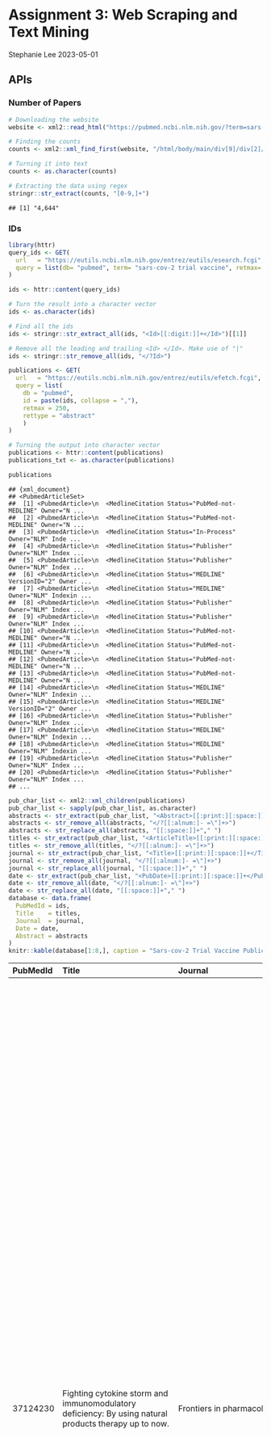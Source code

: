 Assignment 3: Web Scraping and Text Mining
================
Stephanie Lee
2023-05-01

## APIs

### Number of Papers

``` r
# Downloading the website
website <- xml2::read_html("https://pubmed.ncbi.nlm.nih.gov/?term=sars-cov-2+trial+vaccine")

# Finding the counts
counts <- xml2::xml_find_first(website, "/html/body/main/div[9]/div[2]/div[2]/div[1]")

# Turning it into text
counts <- as.character(counts)

# Extracting the data using regex
stringr::str_extract(counts, "[0-9,]+")
```

    ## [1] "4,644"

### IDs

``` r
library(httr)
query_ids <- GET(
  url   = "https://eutils.ncbi.nlm.nih.gov/entrez/eutils/esearch.fcgi",
  query = list(db= "pubmed", term= "sars-cov-2 trial vaccine", retmax= 250)
)

ids <- httr::content(query_ids)
```

``` r
# Turn the result into a character vector
ids <- as.character(ids)

# Find all the ids 
ids <- stringr::str_extract_all(ids, "<Id>[[:digit:]]+</Id>")[[1]]

# Remove all the leading and trailing <Id> </Id>. Make use of "|"
ids <- stringr::str_remove_all(ids, "</?Id>")

publications <- GET(
  url   = "https://eutils.ncbi.nlm.nih.gov/entrez/eutils/efetch.fcgi",
  query = list(
    db = "pubmed",
    id = paste(ids, collapse = ","),
    retmax = 250,
    rettype = "abstract"
    )
)

# Turning the output into character vector
publications <- httr::content(publications)
publications_txt <- as.character(publications)

publications
```

    ## {xml_document}
    ## <PubmedArticleSet>
    ##  [1] <PubmedArticle>\n  <MedlineCitation Status="PubMed-not-MEDLINE" Owner="N ...
    ##  [2] <PubmedArticle>\n  <MedlineCitation Status="PubMed-not-MEDLINE" Owner="N ...
    ##  [3] <PubmedArticle>\n  <MedlineCitation Status="In-Process" Owner="NLM" Inde ...
    ##  [4] <PubmedArticle>\n  <MedlineCitation Status="Publisher" Owner="NLM" Index ...
    ##  [5] <PubmedArticle>\n  <MedlineCitation Status="Publisher" Owner="NLM" Index ...
    ##  [6] <PubmedArticle>\n  <MedlineCitation Status="MEDLINE" VersionID="2" Owner ...
    ##  [7] <PubmedArticle>\n  <MedlineCitation Status="MEDLINE" Owner="NLM" Indexin ...
    ##  [8] <PubmedArticle>\n  <MedlineCitation Status="Publisher" Owner="NLM" Index ...
    ##  [9] <PubmedArticle>\n  <MedlineCitation Status="Publisher" Owner="NLM" Index ...
    ## [10] <PubmedArticle>\n  <MedlineCitation Status="PubMed-not-MEDLINE" Owner="N ...
    ## [11] <PubmedArticle>\n  <MedlineCitation Status="PubMed-not-MEDLINE" Owner="N ...
    ## [12] <PubmedArticle>\n  <MedlineCitation Status="PubMed-not-MEDLINE" Owner="N ...
    ## [13] <PubmedArticle>\n  <MedlineCitation Status="PubMed-not-MEDLINE" Owner="N ...
    ## [14] <PubmedArticle>\n  <MedlineCitation Status="MEDLINE" Owner="NLM" Indexin ...
    ## [15] <PubmedArticle>\n  <MedlineCitation Status="MEDLINE" VersionID="2" Owner ...
    ## [16] <PubmedArticle>\n  <MedlineCitation Status="Publisher" Owner="NLM" Index ...
    ## [17] <PubmedArticle>\n  <MedlineCitation Status="MEDLINE" Owner="NLM" Indexin ...
    ## [18] <PubmedArticle>\n  <MedlineCitation Status="MEDLINE" Owner="NLM" Indexin ...
    ## [19] <PubmedArticle>\n  <MedlineCitation Status="Publisher" Owner="NLM" Index ...
    ## [20] <PubmedArticle>\n  <MedlineCitation Status="Publisher" Owner="NLM" Index ...
    ## ...

``` r
pub_char_list <- xml2::xml_children(publications)
pub_char_list <- sapply(pub_char_list, as.character)
abstracts <- str_extract(pub_char_list, "<Abstract>[[:print:][:space:]]+</Abstract>")
abstracts <- str_remove_all(abstracts, "</?[[:alnum:]- =\"]+>") 
abstracts <- str_replace_all(abstracts, "[[:space:]]+"," ")
titles <- str_extract(pub_char_list, "<ArticleTitle>[[:print:][:space:]]+</ArticleTitle>")
titles <- str_remove_all(titles, "</?[[:alnum:]- =\"]+>")
journal <- str_extract(pub_char_list, "<Title>[[:print:][:space:]]+</Title>")
journal <- str_remove_all(journal, "</?[[:alnum:]- =\"]+>")
journal <- str_replace_all(journal, "[[:space:]]+"," ")
date <- str_extract(pub_char_list, "<PubDate>[[:print:][:space:]]+</PubDate>")
date <- str_remove_all(date, "</?[[:alnum:]- =\"]+>")
date <- str_replace_all(date, "[[:space:]]+"," ")
database <- data.frame(
  PubMedId = ids,
  Title    = titles,
  Journal  = journal, 
  Date = date,
  Abstract = abstracts 
)
knitr::kable(database[1:8,], caption = "Sars-cov-2 Trial Vaccine Publications")
```

| PubMedId | Title                                                                                                                                                                                                    | Journal                                                                                                                                                                                                                                                                                                                                                                                                                                                                                                                                                                                                                                                                                                                                                                                                                                                                                                                                                                                                                                                                                                                                                                                                                                                                                                                                                                                                                                                                                                                                                                                                                                                                                                                                                                                                                                                                                                                                                                                                                                                                                                                                                                                                                                                                                                                                                                                                                                                                                                                                                                                                                                                                                                                                                                                                                                                                                                                                                                                                                                                                                                                                                                                                                                                                                                                                                                                                                                                                                                                                                                                                                                                                                                                                                                                                                                                                                                                                                                                                                                                                                                                                                                                                                                                                                                                                                                                                                                                                                                                                                                                                                                                                                                                      | Date        | Abstract                                                                                                                                                                                                                                                                                                                                                                                                                                                                                                                                                                                                                                                                                                                                                                                                                                                                                                                                                                                                                                                                                                                                                                                                                                                                                                                                                                                                                                                                                                                                                                                                                                                                                                                                                                                                                                                                                                                                                                                                                                                                                                                                                                                                                                                                                                                                                                                                                                                                                                                                                                                                                                                                                                                                                                                                                                                                                                                                                                                                                                                                                                                                                                                                                                                                                                                                                                                                                                                                                                                                                                                                                                                                |
|:---------|:---------------------------------------------------------------------------------------------------------------------------------------------------------------------------------------------------------|:-----------------------------------------------------------------------------------------------------------------------------------------------------------------------------------------------------------------------------------------------------------------------------------------------------------------------------------------------------------------------------------------------------------------------------------------------------------------------------------------------------------------------------------------------------------------------------------------------------------------------------------------------------------------------------------------------------------------------------------------------------------------------------------------------------------------------------------------------------------------------------------------------------------------------------------------------------------------------------------------------------------------------------------------------------------------------------------------------------------------------------------------------------------------------------------------------------------------------------------------------------------------------------------------------------------------------------------------------------------------------------------------------------------------------------------------------------------------------------------------------------------------------------------------------------------------------------------------------------------------------------------------------------------------------------------------------------------------------------------------------------------------------------------------------------------------------------------------------------------------------------------------------------------------------------------------------------------------------------------------------------------------------------------------------------------------------------------------------------------------------------------------------------------------------------------------------------------------------------------------------------------------------------------------------------------------------------------------------------------------------------------------------------------------------------------------------------------------------------------------------------------------------------------------------------------------------------------------------------------------------------------------------------------------------------------------------------------------------------------------------------------------------------------------------------------------------------------------------------------------------------------------------------------------------------------------------------------------------------------------------------------------------------------------------------------------------------------------------------------------------------------------------------------------------------------------------------------------------------------------------------------------------------------------------------------------------------------------------------------------------------------------------------------------------------------------------------------------------------------------------------------------------------------------------------------------------------------------------------------------------------------------------------------------------------------------------------------------------------------------------------------------------------------------------------------------------------------------------------------------------------------------------------------------------------------------------------------------------------------------------------------------------------------------------------------------------------------------------------------------------------------------------------------------------------------------------------------------------------------------------------------------------------------------------------------------------------------------------------------------------------------------------------------------------------------------------------------------------------------------------------------------------------------------------------------------------------------------------------------------------------------------------------------------------------------------------------------------------------|:------------|:------------------------------------------------------------------------------------------------------------------------------------------------------------------------------------------------------------------------------------------------------------------------------------------------------------------------------------------------------------------------------------------------------------------------------------------------------------------------------------------------------------------------------------------------------------------------------------------------------------------------------------------------------------------------------------------------------------------------------------------------------------------------------------------------------------------------------------------------------------------------------------------------------------------------------------------------------------------------------------------------------------------------------------------------------------------------------------------------------------------------------------------------------------------------------------------------------------------------------------------------------------------------------------------------------------------------------------------------------------------------------------------------------------------------------------------------------------------------------------------------------------------------------------------------------------------------------------------------------------------------------------------------------------------------------------------------------------------------------------------------------------------------------------------------------------------------------------------------------------------------------------------------------------------------------------------------------------------------------------------------------------------------------------------------------------------------------------------------------------------------------------------------------------------------------------------------------------------------------------------------------------------------------------------------------------------------------------------------------------------------------------------------------------------------------------------------------------------------------------------------------------------------------------------------------------------------------------------------------------------------------------------------------------------------------------------------------------------------------------------------------------------------------------------------------------------------------------------------------------------------------------------------------------------------------------------------------------------------------------------------------------------------------------------------------------------------------------------------------------------------------------------------------------------------------------------------------------------------------------------------------------------------------------------------------------------------------------------------------------------------------------------------------------------------------------------------------------------------------------------------------------------------------------------------------------------------------------------------------------------------------------------------------------------------|
| 37124230 | Fighting cytokine storm and immunomodulatory deficiency: By using natural products therapy up to now.                                                                                                    | Frontiers in pharmacology                                                                                                                                                                                                                                                                                                                                                                                                                                                                                                                                                                                                                                                                                                                                                                                                                                                                                                                                                                                                                                                                                                                                                                                                                                                                                                                                                                                                                                                                                                                                                                                                                                                                                                                                                                                                                                                                                                                                                                                                                                                                                                                                                                                                                                                                                                                                                                                                                                                                                                                                                                                                                                                                                                                                                                                                                                                                                                                                                                                                                                                                                                                                                                                                                                                                                                                                                                                                                                                                                                                                                                                                                                                                                                                                                                                                                                                                                                                                                                                                                                                                                                                                                                                                                                                                                                                                                                                                                                                                                                                                                                                                                                                                                                    | 2023        | A novel coronavirus strain (COVID-19) caused severe illness and mortality worldwide from 31 December 2019 to 21 March 2023. As of this writing, 761,071,826 million cases have been diagnosed worldwide, with 6,879,677 million deaths accorded by WHO organization and has spread to 228 countries. The number of deaths is closely connected to the growth of innate immune cells in the lungs, mainly macrophages, which generate inflammatory cytokines (especially IL-6 and IL-1β) that induce “cytokine storm syndrome” (CSS), multi-organ failure, and death. We focus on promising natural products and their biologically active chemical constituents as potential phytopharmaceuticals that target virus-induced pro-inflammatory cytokines. Successful therapy for this condition is currently rare, and the introduction of an effective vaccine might take months. Blocking viral entrance and replication and regulating humoral and cellular immunity in the uninfected population are the most often employed treatment approaches for viral infections. Unfortunately, no presently FDA-approved medicine can prevent or reduce SARS-CoV-2 access and reproduction. Until now, the most important element in disease severity has been the host’s immune response activation or suppression. Several medicines have been adapted for COVID-19 patients, including arbidol, favipiravir, ribavirin, lopinavir, ritonavir, hydroxychloroquine, chloroquine, dexamethasone, and anti-inflammatory pharmaceutical drugs, such as tocilizumab, glucocorticoids, anakinra (IL-1β cytokine inhibition), and siltuximab (IL-6 cytokine inhibition). However, these synthetic medications and therapies have several side effects, including heart failure, permanent retinal damage in the case of hydroxyl-chloroquine, and liver destruction in the case of remdesivir. This review summarizes four strategies for fighting cytokine storms and immunomodulatory deficiency induced by COVID-19 using natural product therapy as a potential therapeutic measure to control cytokine storms. Copyright © 2023 Mohammed.                                                                                                                                                                                                                                                                                                                                                                                                                                                                                                                                                                                                                                                                                                                                                                                                                                                                                                                                                                                                                                                                                                                                                                                                                                                                                                                                                                                                                                                                                                                                     |
| 37123709 | Media Reporting Relating to COVID-19 Vaccination as a Driver of Vaccine Hesitancy Prior to the Second Wave of the COVID-19 Pandemic in India: A Content Analysis of Newspaper and Digital Media Reports. | Cureus                                                                                                                                                                                                                                                                                                                                                                                                                                                                                                                                                                                                                                                                                                                                                                                                                                                                                                                                                                                                                                                                                                                                                                                                                                                                                                                                                                                                                                                                                                                                                                                                                                                                                                                                                                                                                                                                                                                                                                                                                                                                                                                                                                                                                                                                                                                                                                                                                                                                                                                                                                                                                                                                                                                                                                                                                                                                                                                                                                                                                                                                                                                                                                                                                                                                                                                                                                                                                                                                                                                                                                                                                                                                                                                                                                                                                                                                                                                                                                                                                                                                                                                                                                                                                                                                                                                                                                                                                                                                                                                                                                                                                                                                                                                       | 2023 Mar    | Background Over 2,40,000 deaths were attributed to the SARS-CoV-2 Delta (B.1.617.2) variant in India during the second wave of the pandemic from April to June 2021 with most deaths occurring in the unvaccinated population. High levels of coronavirus disease 2019 (COVID-19) vaccine hesitancy contributed to significantly reduced vaccination coverage in the eligible population especially among healthcare workers, comorbid and older people. The existing global evidence suggests misinformation through social media to accentuate, while newspaper and mainstream media reporting to be protective against vaccine hesitancy during the COVID-19 pandemic. Content analysis of regular press coverage of COVID-19 vaccination in India during the period of initial deployment and until the onset of the second wave of the pandemic can provide useful learnings and strengthen preparedness for addressing potential vaccine hesitancy concerns during future pandemics. Therefore, we conducted this inductive content analysis of press coverage related to the COVID-19 vaccine hesitancy in India prior to the second (Delta) wave of the COVID-19 pandemic. Methods We examined news reports related to COVID-19 vaccination in India for the period from 1st January 2021 to 28 February 2021 from a high circulation English language daily (Hindustan Times), Hindi (vernacular) language daily (Dainik Jagran), and English language news reports from selected digital news portals. The inclusion criterion was any news report related to COVID-19 vaccination including editorials and guest opinion pieces that could potentially generate COVID-19-related vaccine hesitancy. The news items were classified depending on their potential to drive vaccine hesitancy by either avoiding reporting of positive information related to COVID-19 vaccines, or attributing directly or indirectly, negative or misleading commentary relating to vaccine safety or efficacy. Reports with possible risk of increasing vaccine hesitancy were further analyzed based on content, source of information, and the extent of fact-checking. Results Most of the published newspaper reports examined in this study echoed official news sources and views from government health agencies promoting COVID-19 vaccine acceptance and dispelling doubts on concerns regarding vaccine safety. There were eight unique newspaper reports after excluding duplicated bilingual entries and four news items from online digital Indian news sources that met our criterion of reports with possible contribution to vaccine hesitancy. The reports possibly contributed to vaccine hesitancy were grouped into two themes: (i) Doubts on the safety and efficacy of local manufactured vaccines: most of these reports focused on the granting of emergency use authorization for Covaxin (BBV152) in ‘clinical trial mode’ without the completion and publication of Phase-3 efficacy data (ii). Doubts on vaccine requirement considering high seroprevalence and reduced virus transmission. Conclusions Concerns about the efficacy and safety of Covaxin (BBV152), safety of the Covishield vaccine, and questioning the necessity of immunizing all adults with COVID-19 vaccines were observed in multiple press reports with attempts at politicization of vaccination-related decisions. The press reporting with potential for contributing to significant COVID-19 vaccine hesitancy since launch and until the Delta wave of the pandemic in India has important lessons in future pandemic preparedness. Copyright © 2023, Basu et al. |
| 37123146 | Increasing Efficacy of Covid-19 Vaccines by Lifestyle Interventions.                                                                                                                                     | Archives of Razi Institute                                                                                                                                                                                                                                                                                                                                                                                                                                                                                                                                                                                                                                                                                                                                                                                                                                                                                                                                                                                                                                                                                                                                                                                                                                                                                                                                                                                                                                                                                                                                                                                                                                                                                                                                                                                                                                                                                                                                                                                                                                                                                                                                                                                                                                                                                                                                                                                                                                                                                                                                                                                                                                                                                                                                                                                                                                                                                                                                                                                                                                                                                                                                                                                                                                                                                                                                                                                                                                                                                                                                                                                                                                                                                                                                                                                                                                                                                                                                                                                                                                                                                                                                                                                                                                                                                                                                                                                                                                                                                                                                                                                                                                                                                                   | 2022 Oct    | COVID-19 caused a serious threat to the world population as it spread worldwide rapidly. Existing medicines and vaccines could not cure and control this deadly disease. In this regard, several vaccines have been proposed and designed to control this infection’s spread effectively. Along with these vaccines, the general population should adopt specific lifestyle interventions to strengthen their immune system and combat deadly viruses. We used Google Scholar and PubMed databases to find the related information using key terms such as ‘COVID-19’, ‘COVID-19 AND Vaccine efficacy’, ‘Lifestyle intervention AND COVID-19’, and “Lifestyle intervention AND Vaccines,” etc. Only articles that discussed the interactions between lifestyle intervention and the efficacy of COVID-19 vaccines were selected for this study. Several previous clinical trials and scientific observations with influenza, polio, and other viral vaccines have demonstrated that vaccine response varies across individuals for antibody titer, independent of vaccine antigenicity. This different vaccine response observed among individuals is attributed to several factors such as dietary and nutritional habits, physical activity, stress and sleep deprivation, deficiency of micronutrients (minerals, vitamins), gut microbiota composition, immunosenescence, smoking, and drinking habits. Although there is not much information about COVID-19 vaccine efficacy and lifestyle interventions, experience with other vaccines can undoubtedly be used to suggest lifestyle interventions to improve COVID-19 vaccine efficacy. These lifestyle interventions may boost antibody responses against COVID-19 vaccines, leading to higher protection from the disease, especially among elderly and immunocompromised people. In conclusion, the present review attempts to understand the role of various nutritional and psychological factors that lead to poor vaccine response and suggests specific nutritional and psychological interventions that can enhance vaccine efficacy and improve immune response against COVID-19 vaccines.                                                                                                                                                                                                                                                                                                                                                                                                                                                                                                                                                                                                                                                                                                                                                                                                                                                                                                                                                                                                                                                                                                                                                                                                                                                                                                                                                                                                                                                                                                            |
| 37119830 | More data needed on efficacy and safety of monovalent vaccines against SARS-CoV-2 omicron variants.                                                                                                      | The Lancet. Infectious diseases                                                                                                                                                                                                                                                                                                                                                                                                                                                                                                                                                                                                                                                                                                                                                                                                                                                                                                                                                                                                                                                                                                                                                                                                                                                                                                                                                                                                                                                                                                                                                                                                                                                                                                                                                                                                                                                                                                                                                                                                                                                                                                                                                                                                                                                                                                                                                                                                                                                                                                                                                                                                                                                                                                                                                                                                                                                                                                                                                                                                                                                                                                                                                                                                                                                                                                                                                                                                                                                                                                                                                                                                                                                                                                                                                                                                                                                                                                                                                                                                                                                                                                                                                                                                                                                                                                                                                                                                                                                                                                                                                                                                                                                                                              | 2023 Apr 26 | NA                                                                                                                                                                                                                                                                                                                                                                                                                                                                                                                                                                                                                                                                                                                                                                                                                                                                                                                                                                                                                                                                                                                                                                                                                                                                                                                                                                                                                                                                                                                                                                                                                                                                                                                                                                                                                                                                                                                                                                                                                                                                                                                                                                                                                                                                                                                                                                                                                                                                                                                                                                                                                                                                                                                                                                                                                                                                                                                                                                                                                                                                                                                                                                                                                                                                                                                                                                                                                                                                                                                                                                                                                                                                      |
| 37118968 | A linked physiologically based pharmacokinetic model for hydroxychloroquine and metabolite desethylhydroxychloroquine in SARS-CoV-2(-)/(+) populations.                                                  | Clinical and translational science Clin Transl Sci A linked physiologically based pharmacokinetic model for hydroxychloroquine and metabolite desethylhydroxychloroquine in SARS-CoV-2(-)/(+) populations. 10.1111/cts.13527 Hydroxychloroquine (HCQ) is Food and Drug Administration (FDA)-approved for malaria, systemic and chronic discoid lupus erythematosus, and rheumatoid arthritis. Because HCQ has a proposed multimodal mechanism of action and a well-established safety profile, it is often investigated as a repurposed therapeutic for a range of indications. There is a large degree of uncertainty in HCQ pharmacokinetic (PK) parameters which complicates dose selection when investigating its use in new disease states. Complications with HCQ dose selection emerged as multiple clinical trials investigated HCQ as a potential therapeutic in the early stages of the COVID-19 pandemic. In addition to uncertainty in baseline HCQ PK parameters, it was not clear if disease-related consequences of SARS-CoV-2 infection/COVID-19 would be expected to impact the PK of HCQ and its primary metabolite desethylhydroxychloroquine (DHCQ). To address the question whether SARS-CoV-2 infection/COVID-19 impacted HCQ and DHCQ PK, dried blood spot samples were collected from SARS-CoV-2(-)/(+) participants administered HCQ. When a previously published physiologically based pharmacokinetic (PBPK) model was used to fit the data, the variability in exposure of HCQ and DHCQ was not adequately captured and DHCQ concentrations were overestimated. Improvements to the previous PBPK model were made by incorporating the known range of blood to plasma concentration ratios (B/P) for each compound, adjusting HCQ and DHCQ distribution settings, and optimizing DHCQ clearance. The final PBPK model adequately captured the HCQ and DHCQ concentrations observed in SARS-CoV-2(-)/(+)participants, and incorporating COVID-19-associated changes in cytochrome P450 activity did not further improve model performance for the SARS-CoV-2(+) population. © 2023 The Authors. Clinical and Translational Science published by Wiley Periodicals LLC on behalf of American Society for Clinical Pharmacology and Therapeutics. Steinbronn Claire C Department of Pharmaceutics, University of Washington, Seattle, Washington, USA. Chhonker Yashpal S YS Department of Pharmacy Practice and Science, University of Nebraska Medical Center, Omaha, Nebraska, USA. Stewart Jenell J 0000-0002-8587-1096 Division of Infectious Diseases, Hennepin Healthcare Research Institute, Minneapolis, Minnesota, USA. Department of Medicine, University of Minnesota, Minneapolis, Minnesota, USA. Leingang Hannah H Department of Medicine, University of Washington, Seattle, Washington, USA. Heller Kate B KB Department of Medicine, University of Washington, Seattle, Washington, USA. Krows Meighan L ML Department of Global Health, University of Washington, Seattle, Washington, USA. Paasche-Orlow Michael M Department of Medicine, Tufts Medical Center, Boston, Massachusetts, USA. Division of Primary Care, Tufts Medical Center, Boston, Massachusetts, USA. Bershteyn Anna A Department of Population Health, New York University Grossman School of Medicine, New York, New York, USA. Stankiewicz Karita Helen C HC Department of Medicine, University of Washington, Seattle, Washington, USA. Agrawal Vaidehi V Center for Vaccine Development and Global Health, University of Maryland Baltimore, Baltimore, Maryland, USA. Laufer Miriam M Center for Vaccine Development and Global Health, University of Maryland Baltimore, Baltimore, Maryland, USA. Landovitz Raphael R UCLA Center for Clinical AIDS Research and Education, David Geffen School of Medicine at UCLA, Los Angeles, California, USA. Wener Mark M 0000-0002-8304-6957 Department of Medicine, University of Washington, Seattle, Washington, USA. Murry Daryl J DJ 0000-0002-4169-5027 Department of Pharmacy Practice and Science, University of Nebraska Medical Center, Omaha, Nebraska, USA. Johnston Christine C Department of Medicine, University of Washington, Seattle, Washington, USA. Barnabas Ruanne V RV Massachusetts General Hospital, Boston, Massachusetts, USA. Harvard Medical School, Boston, Massachusetts, USA. Arnold Samuel L M SLM 0000-0001-8290-2347 Department of Pharmaceutics, University of Washington, Seattle, Washington, USA. eng Journal Article 2023 04 29 United States Clin Transl Sci 101474067 1752-8054 IM 2023 3 13 2022 12 19 2023 3 29 2023 4 29 19 42 2023 4 29 19 42 2023 4 29 3 22 aheadofprint 37118968 10.1111/cts.13527 REFERENCES | 2023 Apr 29 | Hydroxychloroquine (HCQ) is Food and Drug Administration (FDA)-approved for malaria, systemic and chronic discoid lupus erythematosus, and rheumatoid arthritis. Because HCQ has a proposed multimodal mechanism of action and a well-established safety profile, it is often investigated as a repurposed therapeutic for a range of indications. There is a large degree of uncertainty in HCQ pharmacokinetic (PK) parameters which complicates dose selection when investigating its use in new disease states. Complications with HCQ dose selection emerged as multiple clinical trials investigated HCQ as a potential therapeutic in the early stages of the COVID-19 pandemic. In addition to uncertainty in baseline HCQ PK parameters, it was not clear if disease-related consequences of SARS-CoV-2 infection/COVID-19 would be expected to impact the PK of HCQ and its primary metabolite desethylhydroxychloroquine (DHCQ). To address the question whether SARS-CoV-2 infection/COVID-19 impacted HCQ and DHCQ PK, dried blood spot samples were collected from SARS-CoV-2(-)/(+) participants administered HCQ. When a previously published physiologically based pharmacokinetic (PBPK) model was used to fit the data, the variability in exposure of HCQ and DHCQ was not adequately captured and DHCQ concentrations were overestimated. Improvements to the previous PBPK model were made by incorporating the known range of blood to plasma concentration ratios (B/P) for each compound, adjusting HCQ and DHCQ distribution settings, and optimizing DHCQ clearance. The final PBPK model adequately captured the HCQ and DHCQ concentrations observed in SARS-CoV-2(-)/(+)participants, and incorporating COVID-19-associated changes in cytochrome P450 activity did not further improve model performance for the SARS-CoV-2(+) population. © 2023 The Authors. Clinical and Translational Science published by Wiley Periodicals LLC on behalf of American Society for Clinical Pharmacology and Therapeutics.                                                                                                                                                                                                                                                                                                                                                                                                                                                                                                                                                                                                                                                                                                                                                                                                                                                                                                                                                                                                                                                                                                                                                                                                                                                                                                                                                                                                                                                                                                                                                                                                                           |
| 37117213 | MasitinibL shows promise as a drug-like analog of masitinib that elicits comparable SARS-Cov-2 3CLpro inhibition with low kinase preference.                                                             | Scientific reports                                                                                                                                                                                                                                                                                                                                                                                                                                                                                                                                                                                                                                                                                                                                                                                                                                                                                                                                                                                                                                                                                                                                                                                                                                                                                                                                                                                                                                                                                                                                                                                                                                                                                                                                                                                                                                                                                                                                                                                                                                                                                                                                                                                                                                                                                                                                                                                                                                                                                                                                                                                                                                                                                                                                                                                                                                                                                                                                                                                                                                                                                                                                                                                                                                                                                                                                                                                                                                                                                                                                                                                                                                                                                                                                                                                                                                                                                                                                                                                                                                                                                                                                                                                                                                                                                                                                                                                                                                                                                                                                                                                                                                                                                                           | 2023 Apr 28 | SARS-CoV-2 infection has led to several million deaths worldwide and ravaged the economies of many countries. Hence, developing therapeutics against SARS-CoV-2 remains a core priority in the fight against COVID-19. Most of the drugs that have received emergency use authorization for treating SARS-CoV-2 infection exhibit a number of limitations, including side effects and questionable efficacy. This challenge is further compounded by reinfection after vaccination and the high likelihood of mutations, as well as the emergence of viral escape mutants that render SARS-CoV-2 spike glycoprotein-targeting vaccines ineffective. Employing de novo drug synthesis or repurposing to discover broad-spectrum antivirals that target highly conserved pathways within the viral machinery is a focus of current research. In a recent drug repurposing study, masitinib, a clinically safe drug against the human coronavirus OC43 (HCoV-OC43), was identified as an antiviral agent with effective inhibitory activity against the SARS-CoV-2 3CLpro. Masitinib is currently under clinical trial in combination with isoquercetin in hospitalized patients (NCT04622865). Nevertheless, masitinib has kinase-related side effects; hence, the development of masitinib analogs with lower anti-tyrosine kinase activity becomes necessary. In this study, in an attempt to address this limitation, we executed a comprehensive virtual workflow in silico to discover drug-like compounds matching selected pharmacophore features in the SARS-CoV-2 3CLpro-bound state of masitinib. We identified a novel lead compound, “masitinibL”, a drug-like analog of masitinib that demonstrated strong inhibitory properties against the SARS-CoV-2 3CLpro. In addition, masitinibL further displayed low selectivity for tyrosine kinases, which strongly suggests that masitinibL is a highly promising therapeutic that is preferable to masitinib. © 2023. The Author(s).                                                                                                                                                                                                                                                                                                                                                                                                                                                                                                                                                                                                                                                                                                                                                                                                                                                                                                                                                                                                                                                                                                                                                                                                                                                                                                                                                                                                                                                                                                                                                                                                                                                                            |
| 37113183 | Lag-time effects of vaccination on SARS-CoV-2 dynamics in German hospitals and intensive-care units.                                                                                                     | Frontiers in public health                                                                                                                                                                                                                                                                                                                                                                                                                                                                                                                                                                                                                                                                                                                                                                                                                                                                                                                                                                                                                                                                                                                                                                                                                                                                                                                                                                                                                                                                                                                                                                                                                                                                                                                                                                                                                                                                                                                                                                                                                                                                                                                                                                                                                                                                                                                                                                                                                                                                                                                                                                                                                                                                                                                                                                                                                                                                                                                                                                                                                                                                                                                                                                                                                                                                                                                                                                                                                                                                                                                                                                                                                                                                                                                                                                                                                                                                                                                                                                                                                                                                                                                                                                                                                                                                                                                                                                                                                                                                                                                                                                                                                                                                                                   | 2023        | The Efficacy and effectiveness of vaccination against SARS-CoV-2 have clearly been shown by randomized trials and observational studies. Despite these successes on the individual level, vaccination of the population is essential to relieving hospitals and intensive care units. In this context, understanding the effects of vaccination and its lag-time on the population-level dynamics becomes necessary to adapt the vaccination campaigns and prepare for future pandemics. This work applied a quasi-Poisson regression with a distributed lag linear model on German data from a scientific data platform to quantify the effects of vaccination and its lag times on the number of hospital and intensive care patients, adjusting for the influences of non-pharmaceutical interventions and their time trends. We separately evaluated the effects of the first, second and third doses administered in Germany. The results revealed a decrease in the number of hospital and intensive care patients for high vaccine coverage. The vaccination provides a significant protective effect when at least approximately 40% of people are vaccinated, whatever the dose considered. We also found a time-delayed effect of the vaccination. Indeed, the effect on the number of hospital patients is immediate for the first and second doses while for the third dose about 15 days are necessary to have a strong protective effect. Concerning the effect on the number of intensive care patients, a significant protective response was obtained after a lag time of about 15-20 days for the three doses. However, complex time trends, e.g. due to new variants, which are independent of vaccination make the detection of these findings challenging. Our results provide additional information about the protective effects of vaccines against SARS-CoV-2; they are in line with previous findings and complement the individual-level evidence of clinical trials. Findings from this work could help public health authorities efficiently direct their actions against SARS-CoV-2 and be well-prepared for future pandemics. Copyright © 2023 Lokonon, Montcho, Klingler, Tovissodé, Glèlè Kakaï and Wolkewitz.                                                                                                                                                                                                                                                                                                                                                                                                                                                                                                                                                                                                                                                                                                                                                                                                                                                                                                                                                                                                                                                                                                                                                                                                                                                                                                                                                                                                                         |
| 37113023 | The Matrix-M™ adjuvant: A critical component of vaccines for the 21st century.                                                                                                                           | Human vaccines & immunotherapeutics                                                                                                                                                                                                                                                                                                                                                                                                                                                                                                                                                                                                                                                                                                                                                                                                                                                                                                                                                                                                                                                                                                                                                                                                                                                                                                                                                                                                                                                                                                                                                                                                                                                                                                                                                                                                                                                                                                                                                                                                                                                                                                                                                                                                                                                                                                                                                                                                                                                                                                                                                                                                                                                                                                                                                                                                                                                                                                                                                                                                                                                                                                                                                                                                                                                                                                                                                                                                                                                                                                                                                                                                                                                                                                                                                                                                                                                                                                                                                                                                                                                                                                                                                                                                                                                                                                                                                                                                                                                                                                                                                                                                                                                                                          | 2023 Apr 27 | Matrix-M™ adjuvant is a key component of several novel vaccine candidates. The Matrix-M adjuvant consists of two distinct fractions of saponins purified from the Quillaja saponaria Molina tree, combined with cholesterol and phospholipids to form 40-nm open cage-like nanoparticles, achieving potent adjuvanticity with a favorable safety profile. Matrix-M induces early activation of innate immune cells at the injection site and in the draining lymph nodes. This translates into improved magnitude and quality of the antibody response to the antigen, broadened epitope recognition, and the induction of a Th1-dominant immune response. Matrix-M-adjuvanted vaccines have a favorable safety profile and are well tolerated in clinical trials. In this review, we discuss the latest findings on the mechanisms of action, efficacy, and safety of Matrix-M adjuvant and other saponin-based adjuvants, with a focus on the severe acute respiratory syndrome coronavirus 2 (SARS-CoV-2) subunit vaccine candidate NVX-CoV2373 developed to prevent coronavirus disease 2019 (COVID-19).                                                                                                                                                                                                                                                                                                                                                                                                                                                                                                                                                                                                                                                                                                                                                                                                                                                                                                                                                                                                                                                                                                                                                                                                                                                                                                                                                                                                                                                                                                                                                                                                                                                                                                                                                                                                                                                                                                                                                                                                                                                                                                                                                                                                                                                                                                                                                                                                                                                                                                                                                            |

Sars-cov-2 Trial Vaccine Publications

\`\`\`
